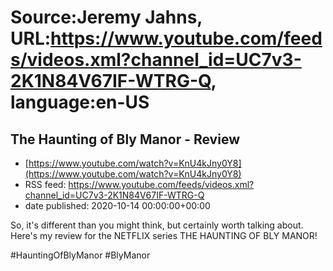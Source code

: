 # Source:Jeremy Jahns, URL:https://www.youtube.com/feeds/videos.xml?channel_id=UC7v3-2K1N84V67IF-WTRG-Q, language:en-US

## The Haunting of Bly Manor - Review
 - [https://www.youtube.com/watch?v=KnU4kJny0Y8](https://www.youtube.com/watch?v=KnU4kJny0Y8)
 - RSS feed: https://www.youtube.com/feeds/videos.xml?channel_id=UC7v3-2K1N84V67IF-WTRG-Q
 - date published: 2020-10-14 00:00:00+00:00

So, it's different than you might think, but certainly worth talking about. Here's my review for the NETFLIX series THE HAUNTING OF BLY MANOR!

#HauntingOfBlyManor #BlyManor

